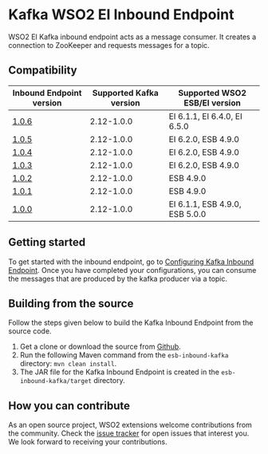 # Kafka WSO2 EI Inbound Endpoint


WSO2 EI Kafka inbound endpoint acts as a message consumer. It creates a connection to ZooKeeper and requests messages for a topic.

## Compatibility

| Inbound Endpoint version | Supported Kafka version | Supported WSO2 ESB/EI version |
| ------------- | ---------------|------------- |
| [1.0.6](https://github.com/wso2-extensions/esb-inbound-kafka/tree/org.apache.synapse.kafka.poll-1.0.6) | 2.12-1.0.0 | EI 6.1.1, EI 6.4.0, EI 6.5.0    |
| [1.0.5](https://github.com/wso2-extensions/esb-inbound-kafka/tree/org.apache.synapse.kafka.poll-1.0.5) | 2.12-1.0.0 | EI 6.2.0, ESB 4.9.0     |
| [1.0.4](https://github.com/wso2-extensions/esb-inbound-kafka/tree/org.apache.synapse.kafka.poll-1.0.4) | 2.12-1.0.0 | EI 6.2.0, ESB 4.9.0    |
| [1.0.3](https://github.com/wso2-extensions/esb-inbound-kafka/tree/org.apache.synapse.kafka.poll-1.0.3) | 2.12-1.0.0 | EI 6.2.0, ESB 4.9.0    |
| [1.0.2](https://github.com/wso2-extensions/esb-inbound-kafka/tree/org.apache.synapse.kafka.poll-1.0.2) | 2.12-1.0.0 | ESB 4.9.0    |
| [1.0.1](https://github.com/wso2-extensions/esb-inbound-kafka/tree/org.apache.synapse.kafka.poll-1.0.1) | 2.12-1.0.0 | ESB 4.9.0    |
| [1.0.0](https://github.com/wso2-extensions/esb-inbound-kafka/tree/org.apache.synapse.kafka.poll-1.0.0) | 2.12-1.0.0 | EI 6.1.1, ESB 4.9.0, ESB 5.0.0    |

## Getting started

To get started with the inbound endpoint, go to [Configuring Kafka Inbound Endpoint](docs/config.md). Once you have completed your configurations, you can consume the messages that are produced by the kafka producer via a topic.   

## Building from the source

Follow the steps given below to build the Kafka Inbound Endpoint from the source code.

1. Get a clone or download the source from [Github](https://github.com/wso2-extensions/esb-inbound-kafka).
2. Run the following Maven command from the `esb-inbound-kafka` directory: `mvn clean install`.
3. The JAR file for the Kafka Inbound Endpoint is created in the `esb-inbound-kafka/target` directory.


## How you can contribute

As an open source project, WSO2 extensions welcome contributions from the community.
Check the [issue tracker](https://github.com/wso2-extensions/esb-inbound-kafka/issues) for open issues that interest you. We look forward to receiving your contributions.
